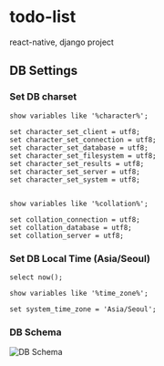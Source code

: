 # todo-list
react-native, django project




## DB Settings
### Set DB charset
```
show variables like '%character%';

set character_set_client = utf8;
set character_set_connection = utf8;
set character_set_database = utf8;
set character_set_filesystem = utf8;
set character_set_results = utf8;
set character_set_server = utf8;
set character_set_system = utf8;


show variables like '%collation%';

set collation_connection = utf8;
set collation_database = utf8;
set collation_server = utf8;
```

### Set DB Local Time (Asia/Seoul)
```
select now(); 

show variables like '%time_zone%'; 

set system_time_zone = 'Asia/Seoul';
```

### DB Schema 
<img src="https://i.imgur.com/a7yx6ER.png" title="DB Schema"></img>
